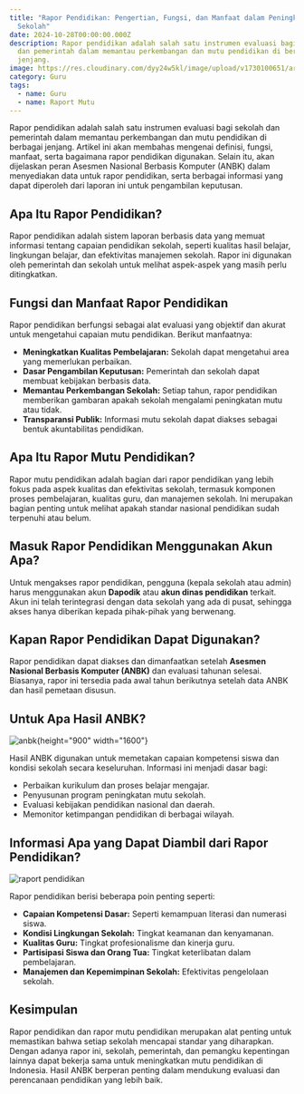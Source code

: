 ```yaml
---
title: "Rapor Pendidikan: Pengertian, Fungsi, dan Manfaat dalam Peningkatan Mutu
  Sekolah"
date: 2024-10-28T00:00:00.000Z
description: Rapor pendidikan adalah salah satu instrumen evaluasi bagi sekolah
  dan pemerintah dalam memantau perkembangan dan mutu pendidikan di berbagai
  jenjang.
image: https://res.cloudinary.com/dyy24w5kl/image/upload/v1730100651/artikel/BUeNWYemFS_v3ynrq.png
category: Guru
tags:
  - name: Guru
  - name: Raport Mutu
---
```


Rapor pendidikan adalah salah satu instrumen evaluasi bagi sekolah dan pemerintah dalam memantau perkembangan dan mutu pendidikan di berbagai jenjang. Artikel ini akan membahas mengenai definisi, fungsi, manfaat, serta bagaimana rapor pendidikan digunakan. Selain itu, akan dijelaskan peran Asesmen Nasional Berbasis Komputer (ANBK) dalam menyediakan data untuk rapor pendidikan, serta berbagai informasi yang dapat diperoleh dari laporan ini untuk pengambilan keputusan.

## **Apa Itu Rapor Pendidikan?**

Rapor pendidikan adalah sistem laporan berbasis data yang memuat informasi tentang capaian pendidikan sekolah, seperti kualitas hasil belajar, lingkungan belajar, dan efektivitas manajemen sekolah. Rapor ini digunakan oleh pemerintah dan sekolah untuk melihat aspek-aspek yang masih perlu ditingkatkan.

## **Fungsi dan Manfaat Rapor Pendidikan**

Rapor pendidikan berfungsi sebagai alat evaluasi yang objektif dan akurat untuk mengetahui capaian mutu pendidikan. Berikut manfaatnya:

- **Meningkatkan Kualitas Pembelajaran:** Sekolah dapat mengetahui area yang memerlukan perbaikan.
- **Dasar Pengambilan Keputusan:** Pemerintah dan sekolah dapat membuat kebijakan berbasis data.
- **Memantau Perkembangan Sekolah:** Setiap tahun, rapor pendidikan memberikan gambaran apakah sekolah mengalami peningkatan mutu atau tidak.
- **Transparansi Publik:** Informasi mutu sekolah dapat diakses sebagai bentuk akuntabilitas pendidikan.

## **Apa Itu Rapor Mutu Pendidikan?**

Rapor mutu pendidikan adalah bagian dari rapor pendidikan yang lebih fokus pada aspek kualitas dan efektivitas sekolah, termasuk komponen proses pembelajaran, kualitas guru, dan manajemen sekolah. Ini merupakan bagian penting untuk melihat apakah standar nasional pendidikan sudah terpenuhi atau belum.

## **Masuk Rapor Pendidikan Menggunakan Akun Apa?**

Untuk mengakses rapor pendidikan, pengguna (kepala sekolah atau admin) harus menggunakan akun **Dapodik** atau **akun dinas pendidikan** terkait. Akun ini telah terintegrasi dengan data sekolah yang ada di pusat, sehingga akses hanya diberikan kepada pihak-pihak yang berwenang.

## **Kapan Rapor Pendidikan Dapat Digunakan?**

Rapor pendidikan dapat diakses dan dimanfaatkan setelah **Asesmen Nasional Berbasis Komputer (ANBK)** dan evaluasi tahunan selesai. Biasanya, rapor ini tersedia pada awal tahun berikutnya setelah data ANBK dan hasil pemetaan disusun.

## **Untuk Apa Hasil ANBK?**

![anbk](https://res.cloudinary.com/dyy24w5kl/image/upload/v1730100640/artikel/ujian1_dkq4xb.png){height="900" width="1600"}

Hasil ANBK digunakan untuk memetakan capaian kompetensi siswa dan kondisi sekolah secara keseluruhan. Informasi ini menjadi dasar bagi:

- Perbaikan kurikulum dan proses belajar mengajar.
- Penyusunan program peningkatan mutu sekolah.
- Evaluasi kebijakan pendidikan nasional dan daerah.
- Memonitor ketimpangan pendidikan di berbagai wilayah.

## **Informasi Apa yang Dapat Diambil dari Rapor Pendidikan?**

![raport pendidikan](https://res.cloudinary.com/dyy24w5kl/image/upload/v1730100644/artikel/MQZCZrqlzK_mjx360.png)

Rapor pendidikan berisi beberapa poin penting seperti:

- **Capaian Kompetensi Dasar:** Seperti kemampuan literasi dan numerasi siswa.
- **Kondisi Lingkungan Sekolah:** Tingkat keamanan dan kenyamanan.
- **Kualitas Guru:** Tingkat profesionalisme dan kinerja guru.
- **Partisipasi Siswa dan Orang Tua:** Tingkat keterlibatan dalam pembelajaran.
- **Manajemen dan Kepemimpinan Sekolah:** Efektivitas pengelolaan sekolah.

## **Kesimpulan**

Rapor pendidikan dan rapor mutu pendidikan merupakan alat penting untuk memastikan bahwa setiap sekolah mencapai standar yang diharapkan. Dengan adanya rapor ini, sekolah, pemerintah, dan pemangku kepentingan lainnya dapat bekerja sama untuk meningkatkan mutu pendidikan di Indonesia. Hasil ANBK berperan penting dalam mendukung evaluasi dan perencanaan pendidikan yang lebih baik.
